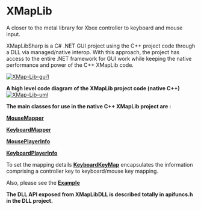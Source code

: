 # XMapLib
A closer to the metal library for Xbox controller to keyboard and mouse input.

<p>XMapLibSharp is a C# .NET GUI project using the C++ project code through a DLL via managed/native interop. With this approach,
the project has access to the entire .NET framework for GUI work while keeping the native performance and power of the C++ XMapLib code.

<a href="https://ibb.co/x28d2WX"><img src="https://i.ibb.co/0nVvnTm/XMap-Lib-gui1.jpg" alt="XMap-Lib-gui1" border="0"></a>

  <b><p>A high level code diagram of the XMapLib project code (native C++)</b>
<a href="https://ibb.co/vmjctWD"><img src="https://i.ibb.co/ZKMfZrN/XMap-Lib-uml.jpg" alt="XMap-Lib-uml" border="0"></a>

  <b>The main classes for use in the native C++ XMapLib project are :</b>
<b><p><a href="https://github.com/calebtt/XMapLib/blob/master/XMapLib/MouseMapper.h">MouseMapper</a></p></b>
<b><p><a href="https://github.com/calebtt/XMapLib/blob/master/XMapLib/KeyboardMapper.h">KeyboardMapper</a></p></b> 
<b><p><a href="https://github.com/calebtt/XMapLib/blob/master/XMapLib/MousePlayerInfo.h">MousePlayerInfo</a></p></b> 
<b><p><a href="https://github.com/calebtt/XMapLib/blob/master/XMapLib/KeyboardPlayerInfo.h">KeyboardPlayerInfo</a></p></b> 
To set the mapping details <b><a href="https://github.com/calebtt/XMapLib/blob/master/XMapLib/KeyboardKeyMap.h">KeyboardKeyMap</a></b> encapsulates the information comprising a controller key to keyboard/mouse key mapping.
<p>Also, please see the <b><a href="https://github.com/calebtt/XMapLib/blob/master/XMapLib/XMapLib.cpp">Example</a></b></p>

<b><p>The DLL API exposed from XMapLibDLL is described totally in apifuncs.h in the DLL project.</b>
